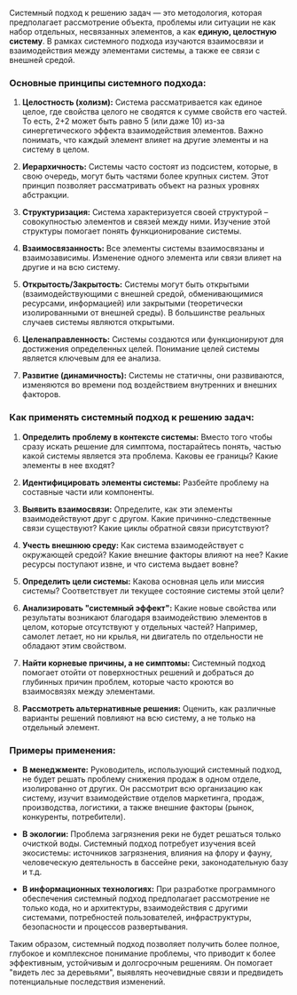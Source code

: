 Системный подход к решению задач — это методология, которая предполагает рассмотрение объекта, проблемы или ситуации не как набор отдельных, несвязанных элементов, а как **единую, целостную систему**. В рамках системного подхода изучаются взаимосвязи и взаимодействия между элементами системы, а также ее связи с внешней средой.

### Основные принципы системного подхода:

1. **Целостность (холизм):** Система рассматривается как единое целое, где свойства целого не сводятся к сумме свойств его частей. То есть, 2+2 может быть равно 5 (или даже 10) из-за синергетического эффекта взаимодействия элементов. Важно понимать, что каждый элемент влияет на другие элементы и на систему в целом.
    
2. **Иерархичность:** Системы часто состоят из подсистем, которые, в свою очередь, могут быть частями более крупных систем. Этот принцип позволяет рассматривать объект на разных уровнях абстракции.
    
3. **Структуризация:** Система характеризуется своей структурой – совокупностью элементов и связей между ними. Изучение этой структуры помогает понять функционирование системы.
    
4. **Взаимосвязанность:** Все элементы системы взаимосвязаны и взаимозависимы. Изменение одного элемента или связи влияет на другие и на всю систему.
    
5. **Открытость/Закрытость:** Системы могут быть открытыми (взаимодействующими с внешней средой, обменивающимися ресурсами, информацией) или закрытыми (теоретически изолированными от внешней среды). В большинстве реальных случаев системы являются открытыми.
    
6. **Целенаправленность:** Системы создаются или функционируют для достижения определенных целей. Понимание целей системы является ключевым для ее анализа.
    
7. **Развитие (динамичность):** Системы не статичны, они развиваются, изменяются во времени под воздействием внутренних и внешних факторов.
    

### Как применять системный подход к решению задач:

1. **Определить проблему в контексте системы:** Вместо того чтобы сразу искать решение для симптома, постарайтесь понять, частью какой системы является эта проблема. Каковы ее границы? Какие элементы в нее входят?
    
2. **Идентифицировать элементы системы:** Разбейте проблему на составные части или компоненты.
    
3. **Выявить взаимосвязи:** Определите, как эти элементы взаимодействуют друг с другом. Какие причинно-следственные связи существуют? Какие циклы обратной связи присутствуют?
    
4. **Учесть внешнюю среду:** Как система взаимодействует с окружающей средой? Какие внешние факторы влияют на нее? Какие ресурсы поступают извне, и что система выдает вовне?
    
5. **Определить цели системы:** Какова основная цель или миссия системы? Соответствует ли текущее состояние системы этой цели?
    
6. **Анализировать "системный эффект":** Какие новые свойства или результаты возникают благодаря взаимодействию элементов в целом, которые отсутствуют у отдельных частей? Например, самолет летает, но ни крылья, ни двигатель по отдельности не обладают этим свойством.
    
7. **Найти корневые причины, а не симптомы:** Системный подход помогает отойти от поверхностных решений и добраться до глубинных причин проблем, которые часто кроются во взаимосвязях между элементами.
    
8. **Рассмотреть альтернативные решения:** Оценить, как различные варианты решений повлияют на всю систему, а не только на отдельный элемент.
    

### Примеры применения:

- **В менеджменте:** Руководитель, использующий системный подход, не будет решать проблему снижения продаж в одном отделе, изолированно от других. Он рассмотрит всю организацию как систему, изучит взаимодействие отделов маркетинга, продаж, производства, логистики, а также внешние факторы (рынок, конкуренты, потребители).
    
- **В экологии:** Проблема загрязнения реки не будет решаться только очисткой воды. Системный подход потребует изучения всей экосистемы: источников загрязнения, влияния на флору и фауну, человеческую деятельность в бассейне реки, законодательную базу и т.д.
    
- **В информационных технологиях:** При разработке программного обеспечения системный подход предполагает рассмотрение не только кода, но и архитектуры, взаимодействия с другими системами, потребностей пользователей, инфраструктуры, безопасности и процессов развертывания.
    

Таким образом, системный подход позволяет получить более полное, глубокое и комплексное понимание проблемы, что приводит к более эффективным, устойчивым и долгосрочным решениям. Он помогает "видеть лес за деревьями", выявлять неочевидные связи и предвидеть потенциальные последствия изменений.